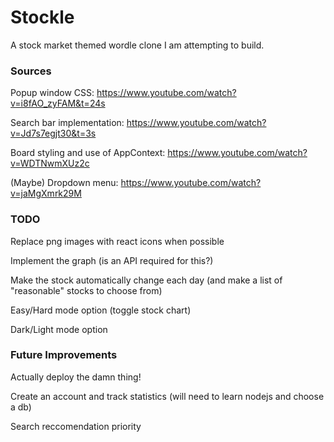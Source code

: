 # Stockle

A stock market themed wordle clone I am attempting to build.

### Sources
Popup window CSS: https://www.youtube.com/watch?v=i8fAO_zyFAM&t=24s

Search bar implementation: https://www.youtube.com/watch?v=Jd7s7egjt30&t=3s

Board styling and use of AppContext: https://www.youtube.com/watch?v=WDTNwmXUz2c

(Maybe) Dropdown menu: https://www.youtube.com/watch?v=jaMgXmrk29M

### TODO
Replace png images with react icons when possible

Implement the graph (is an API required for this?)

Make the stock automatically change each day (and make a list of "reasonable" stocks to choose from)

Easy/Hard mode option (toggle stock chart)

Dark/Light mode option


### Future Improvements
Actually deploy the damn thing!

Create an account and track statistics (will need to learn nodejs and choose a db)

Search reccomendation priority
